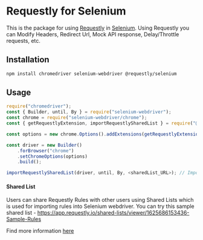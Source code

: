 # Requestly for Selenium

This is the package for using [Requestly](https://requestly.io) in [Selenium](https://www.selenium.dev/). Using Requestly you can Modify Headers, Redirect Url, Mock API response, Delay/Throttle requests, etc.

## Installation

```sh
npm install chromedriver selenium-webdriver @requestly/selenium
```

## Usage

```js
require("chromedriver");
const { Builder, until, By } = require("selenium-webdriver");
const chrome = require("selenium-webdriver/chrome");
const { getRequestlyExtension, importRequestlySharedList } = require("@requestly/selenium");

const options = new chrome.Options().addExtensions(getRequestlyExtension());

const driver = new Builder()
    .forBrowser("chrome")
    .setChromeOptions(options)
    .build();

importRequestlySharedList(driver, until, By, <sharedList_URL>); // Imports Rules in Selenium using Requestly sharedList feature

```

#### Shared List

Users can share Requestly Rules with other users using Shared Lists which is used for importing rules into Selenium webdriver. You can try this sample shared list - https://app.requestly.io/shared-lists/viewer/1625686153436-Sample-Rules

Find more information [here](https://requestly.io/blog/2018/06/14/share-rules-with-other-users/)
